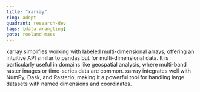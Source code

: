 ```yaml
---
title: "xarray"
ring: adopt
quadrant: research-dev
tags: [data wrangling]
goto: roeland maes
---
```


xarray simplifies working with labeled multi-dimensional arrays, offering an intuitive API similar to pandas but for multi-dimensional data. It is particularly useful in domains like geospatial analysis, where multi-band raster images or time-series data are common. xarray integrates well with NumPy, Dask, and Rasterio, making it a powerful tool for handling large datasets with named dimensions and coordinates.
